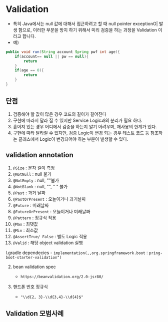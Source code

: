 # Validation

- 특히 Java에서는 null 값에 대해서 접근하려고 할 때 null pointer exceptionO| 발생 함으로, 이러한 부분을 방지 하기 위해서 미리 검증을 하는 과정을 Validation 이라고 합니다.
- 예)
```java
public void run(String account Spring pwf int age){
    if(account== null || pw == null){ 
        return
    }
    if(age == 0){
        return
    }
}
```

## 단점

1. 검증해야 할 값이 많은 경우 코드의 길이가 길어진다
2. 구현에 따라서 달라 질 수 있지만 Service Logic과의 분리가 필요 하다.
3. 흩어져 있는 경우 어디에서 검증을 하는지 알기 어려우며, 재사용의 한계가 있다.
4. 구현에 따라 달라질 수 있지만, 검증 Logic이 변경 되는 경우 테스트 코드 등 참조하는 클래스에서 Logic이 변경되어야 하는 부분이 발생할 수 있다.

## validation annotation

1. `@Size` : 문자 길이 측정
2. `@NotNull` : null 불가
3. `@NotEmpty` : null, ""불가
4. `@NotBlank` : null, "", " " 불가
5. `@Past` : 과거 날짜
6. `@PastOrPresent` : 오늘이거나 과거날짜
7. `@Future` : 미래날짜
8. `@FutureOrPresent` : 오늘이거나 미래날짜
9. `@Pattern` : 정규식 적용
10. `@Max` : 최댓값
11. `@Min` : 최소값
12. `@AssertTrue/ False` : 별도 Logic 적용
13. `@Valid` : 해당 object validation 실행


l.gradle dependecies
    - `implementation(,,org.springframework.boot：pring-boot-starter-validation")`

2.  bean validation spec

    -  `https://beanvalidation.org/2.0-jsr80/`

3. 핸드폰 번호 정규식

    - `"\\d{2, 3}-\\d{3,4}-\\d{4}$"`

## Validation 모범사례

